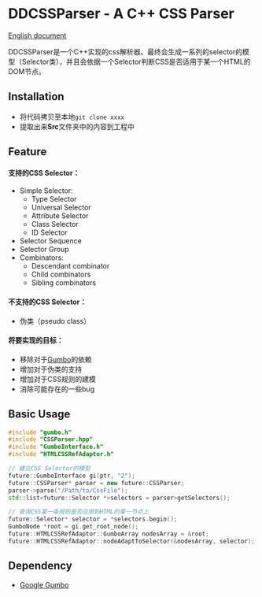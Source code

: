 # DDCSSParser - A C++ CSS Parser
[English document](./README-EN.md)

DDCSSParser是一个C++实现的css解析器。最终会生成一系列的selector的模型（Selector类），并且会依据一个Selector判断CSS是否适用于某一个HTML的DOM节点。

## Installation

* 将代码拷贝至本地`git clone xxxx`
* 提取出来**Src**文件夹中的内容到工程中

## Feature

#### 支持的CSS Selector：

* Simple Selector:
  * Type Selector
  * Universal Selector
  * Attribute Selector
  * Class Selector
  * ID Selector
* Selector Sequence
* Selector Group
* Combinators:
  * Descendant combinator
  * Child combinators
  * Sibling combinators

#### 不支持的CSS Selector：

* 伪类（pseudo class）

#### 将要实现的目标：

* 移除对于[Gumbo](https://github.com/google/gumbo-parser)的依赖
* 增加对于伪类的支持
* 增加对于CSS规则的建模
* 消除可能存在的一些bug

## Basic Usage

```c++
#include "gumbo.h"
#include "CSSParser.hpp"
#include "GumboInterface.h"
#include "HTMLCSSRefAdaptor.h"

// 建立CSS Selector的模型
future::GumboInterface gi(ptr, "2");
future::CSSParser* parser = new future::CSSParser;
parser->parse("/Path/to/CssFile");
std::list<future::Selector *>selectors = parser>getSelectors();

// 查询CSS某一条规则是否应用到HTML的某一节点上
future::Selector* selector = *selectors.begin();
GumboNode *root = gi.get_root_node();
future::HTMLCSSRefAdaptor::GumboArray nodesArray = &root;
future::HTMLCSSRefAdaptor::nodeAdaptToSelector(&nodesArray, selector);
```

## Dependency

* [Google Gumbo](https://github.com/google/gumbo-parser)


